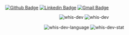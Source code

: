 [![Github Badge](https://img.shields.io/badge/-Github-000?style=flat-square&logo=Github&logoColor=white&link=https://github.com/arthur-art)](https://github.com/arthur-art)
[![Linkedin Badge](https://img.shields.io/badge/-LinkedIn-blue?style=flat-square&logo=Linkedin&logoColor=white&link=https://www.linkedin.com/in/arthur-teixeira-santos-silva-167189177/)](https://www.linkedin.com/in/arthur-teixeira-santos-silva-167189177/)
[![Gmail Badge](https://img.shields.io/badge/-Gmail-c14438?style=flat-square&logo=Gmail&logoColor=white&link=mailto:arthurteixeira.guts@gmail.com)](mailto:arthurteixeira.guts@gmail.com)




<p align="center"> <img src="https://komarev.com/ghpvc/?username=whis-dev" alt="whis-dev" />
<img src="https://github.com/Whis-dev/Whis-dev/workflows/whis-dev%20Readme/badge.svg" alt="whis-dev "/>
</p>

<p align="center"> 
  <img align="center" src="https://github-readme-stats.vercel.app/api/top-langs/?username=whis-dev&theme=tokyonight" alt="whis-dev-language" />
  <img align="center" src="https://github-readme-stats.vercel.app/api?username=whis-dev&show_icons=true&include_all_commits=true&theme=tokyonight" alt="whis-dev-stat" /> 
</p>

